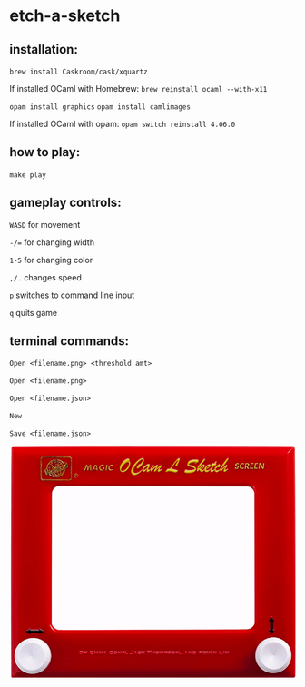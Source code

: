 # etch-a-sketch

## installation:

`brew install Caskroom/cask/xquartz`

If installed OCaml with Homebrew:
`brew reinstall ocaml --with-x11`

`opam install graphics`
`opam install camlimages`

If installed OCaml with opam:
`opam switch reinstall 4.06.0`

## how to play:
`make play`

## gameplay controls:
`WASD` for movement

`-/=` for changing width

`1-5` for changing color

`,/.` changes speed

`p` switches to command line input

`q` quits game

## terminal commands:
`Open <filename.png> <threshold amt>`

`Open <filename.png>`

`Open <filename.json>`

`New`

`Save <filename.json>`


![Alt text](duckdrawing.gif)
